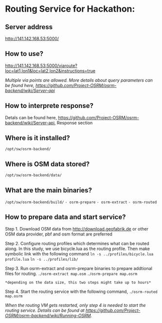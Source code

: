 # Routing Service for Hackathon: #

## Server address ##
http://141.142.168.53:5000/

## How to use? ##
http://141.142.168.53:5000/viaroute?loc=lat1,lon1&loc=lat2,lon2&instructions=true

*Multiple via points are allowed.*
*More details about query parameters can be found here, https://github.com/Project-OSRM/osrm-backend/wiki/Server-api*

## How to interprete response? ##
Detals can be found here, https://github.com/Project-OSRM/osrm-backend/wiki/Server-api, Response section 

## Where is it installed? ##
`/opt/sw/osrm-backend/`

## Where is OSM data stored? ##
`/opt/sw/osrm-backend/data/`

## What are the main binaries? ##
`/opt/sw/osrm-backend/build/`
`- osrm-prepare`
`- osrm-extract`
`- osrm-routed`

## How to prepare data and start service? ##
Step 1. Download OSM data from http://download.geofabrik.de or other OSM data provider, pbf and osm format are preferred

Step 2. Configure routing profiles which determines what can be routed along. In this study, we use bicycle.lua as the routing profile. Then make symbolic link with the following command
	`ln -s ../profiles/bicycle.lua profile.lua`
	`ln -s ../profiles/lib/`
	
Step 3. Run osrm-extract and osrm-prepare binaries to prepare addtional files for routing.
	`./osrm-extract map.osm`
	`./osrm-prepare map.osrm`
	
	*depending on the data size, this two steps might take up to hours*
Step 4. Start the routing service with the following command,
	`./osrm-routed map.osrm`

*When the routing VM gets restarted, only step 4 is needed to start the routing service.*
*Details can be found at https://github.com/Project-OSRM/osrm-backend/wiki/Running-OSRM.*